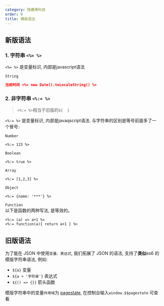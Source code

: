 ```yaml
---
category: 隐藏黑科技
order: 0
title: 模版语法
---
```


## 新版语法

### 1. 字符串  `<%= %>`
`<%= %>` 是变量标识, 内部是javascript语法

`String`  
```json
当前时间 <%= new Date().toLocaleString() %>
```
### 2. 非字符串 `<%:= %>`
> `<%:= %>`相当于旧版的`${  }`  

`<%:= %>` 是变量标识, 内部是javaqscript语法. 与字符串的区别是等号前面多了一个冒号`:`

`Number`
```
<%:= 123 %> 
```

`Boolean`
```
<%:= true %> 
```

`Array`
```
<%:= [1,2,3] %> 
```

`Object`
```
<%:= {name: '***'} %> 
```

`Function`  
以下是函数的两种写法, 是等效的。
```
<%:= (a) => a+1 %>
<%:= function(a){ return a+1 } %>
```

## 旧版语法
为了能在 JSON 中使用`变量、表达式`, 我们拓展了 JSON 的语法, 支持了**类似**es6 的模版字符串语法, 例如:

- `${a}` 变量
- `${a + '字符串'}` 表达式
- `${() => {}}` 箭头函数


模版字符串中的变量`作用域`为 [pagestate](/docs/editor/json-pagestate), 在控制台输入`window.$$pagestate` 可查看

